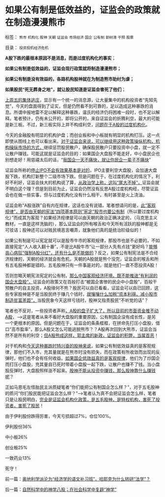 # 如果公有制是低效益的，证监会的政策就在制造漫漫熊市

标签： `熊市` `机构化` `股神` `天朝` `证监会` `市场经济` `国企` `公有制` `郭树清` `干预` `股票` 

目录： `投资投机经济危机`

**A股下跌的最根本原因不是消息，而是过度机构化的事实**；

**如果公有制是低效益的，证监会现行政策就将制造漫漫熊市；**

**如果公有制是没有效益的，各路机构股神就在为制造熊市助纣为虐；**

**如果股民“死无葬身之地”，就让股民知道是证监会害死了他们**；

[上周五的集体逃庄](../../../2012/7/13/不把民粹当回事，就是好的国家.md)，显示有一个统一的消息源，让大量集中的机构投资者“先知先觉”，今天的盘面得到了证实，但是仍然看不到可靠的，足以造成这种暴跌的消息。所谓中报地雷不足以解释这种暴跌，温氏的经济仍将困难一段时，也不足以解释。笔者预计，仍有未公开的，即将公开的，来自证监会的折腾利空，最大的可能是新三板。不过，新三板实际上并不构成利空，[问题在于A股的过度机构化](../../../2012/1/5/A股机构化超过60%，还打压小盘股，就注定大熊市.md)。

今天的金融股有明显的机构护盘；而创业板和中小板就有明显的机构打压。这一点即使从图线上也可以看出来。[对于证监会来说，可以继续用这种政策操纵机构，机构操纵市场的方式，](../../../2011/10/21/A股低迷为机构化“国进民退”还债.md)继续惩罚股民散户，确保股民散户只要投资中小盘，就一定不让散户赚钱。可能这就是证监会的目的：如果国企大盘股不能走好，中小盘民企也别想走好！用慈禧太后的话，“[我国企一天不痛快，就让你民企一辈子不痛快](../../../2011/1/18/大象有癌症，小猴扛大旗!.md)”

证监会所称的[停止IPO不会有效果基本是对的](../../../2011/1/6/新价大量高价IPO不是大盘股低迷的原因.md)，IPO主要利空大盘股，会加速大盘股下跌，机构打新整个二级市场下跌。但是问题在于，在过度机构化的情况下，利好不利好，证监会扶大的机构说了算，[从政治学上称，这叫“尾大不掉”，](../../../2011/9/28/埋葬凯恩斯主义，是否符合你的利益？.md)证监会就不明白这个理？但是到目前为止，证监会仍然没有反思A股过度机构经，尽管证监会也在做一些实事，但与过度机构化没有什么相干，有时甚至是火上浇油。

证监会称“A股涨跌”自有内在规律，这话也没有说错。笔者想请问的是，[此“客观规律”，是否由天朝的宪法“四项基本原则”宪定“股市也要公有制](../../../2012/6/7/社会衰败动乱与统治者一般无关.md)（所以要过度机构化）”而成其为客观？如果经济规律是可以由天朝的政治正确决定的，（马克思主义教材，一直是这样洗脑的），那么证监会的所有喉舌和今天所有活跃的股神都是无可驳诘；股神还可以对贱民境恶言嘲弄，就象他们真的是统治阶级似的！

如果公有制是可以宪定就可以是股市牛市的客观规律，那股市也是不必要的，不如直接宪定“人人收入翻十番”，不是比A股牛市“让一部分人先有点钱”更好吗？[能够丧心病狂“强制A股分红”，还有什么是不能做的](../../../2012/1/26/加税“完善保障”不如直接减税，和“强制分红”的恶毒.md)？反之，如果公有制宪法是不合经济规律的，天朝的经济就会有危机，天朝的A股就是熊个没完，证监会的喉舌和所有五毛股神都是错的。五毛股神只有一件事是对的，就是他们一直不愿投资A股！

否则忽略天朝宪法宪定的公有制，[那么中国客观经济环境，既不能推进“有利润的国企大盘股”，](../../../2011/1/18/大象有癌症，小猴扛大旗!.md)证监会的政策又在百般打击“被国企害惨的民企中小盘股”，百般干预散户的自主投资，A股缘何不熊？股民可以自已看看，证监会可以自已回顾，这些专家股神是不是当股民终于赚几个钱时，[就嚷嚷什么加税“资本利得，减小股市制造贫富差距”，](../../../2009/12/10/专家教授嫌中国税收太轻，“向国际接轨”.md)当股民象今天这样亏钱时，股神又指责股民“不听党的话”？

笔者也不反对，一些投资者声称[，A股的盘子扩大了，所以目前的市面资金推不动A股](../../../2009/4/5/传说中的“市场的不理性”.md)，——>这是笔者从来不看好大盘股的重要原因，公有制国企没有成长性，是另一个更根本的原因。但是问题在于，证监会的条条框框，在拼命先打压小盘股，借口“高市盈率”，那么A股又怎么可能逃脱熊市？？A股再次回到大熊市，证监会当然不是所有的利空；[但A股熊成这样，郭主席的新政，证监会的积弊，当属首恶](../../../2012/4/24/强盗逻辑正在制造空前的金融危机和经济危机.md)！

对于机构和[今天这种暴跌时特兴奋的股神来说](../../../2011/12/28/季节性股神现象：算命神棍和股神半仙.md)，如果公有制低效益真的是客观规律，那他们不入市，充其量就是在熊市时没有损失，而在政策有所收敛而出现的反弹时，他们也不会有任何收益。[如果国企低效益真的是客观规律](../../../2012/7/9/金融垄断掐命门！降息无用，加息亦无用！.md)，他们为了炒国企而打压小盘股，充其量自已死时带着小盘股一起下跌，让散户也赚不了钱。当小盘股反弹时，大盘股照样涨不起来。[股神不能从投资中赚钱，那么股神靠什么赚钱呢](../../../2011/12/28/防左，防贼，防股神.md)？

正如马恩毛左怪胎民主派质疑笔者“你们能把公有制国企怎么样？”，对于五毛股神的质问“你们股民能把证监会怎么样？”——>笔者认为真不会把证监会怎么样，笔者只是让股民明白，[完全是证监会机构化政策，是五毛股神，是特权机构，害死了投资者，害死了股民](../../../2012/1/7/“选择命运盒子的技术”和“打破命运盒子的科学”.md)！

由于伊利股份跌得厉害，今天亏损超过7%，仓位100%。

伊利股份36%

中小板26%

创业板25%

一致药业13%

死守！



前一篇：[奥地利学派沦为“经济学的语文补习班”，哈耶克为什么转研“法学”？](../../../2012/7/16/奥地利学派沦为“经济学的语文补习班”，哈耶克为什么转研“法学”？.md)

后一篇：[自然科学中的神学八股；在社会科学中复辟“神学”](../../../2012/7/17/自然科学中的神学八股；在社会科学中复辟“神学”.md)